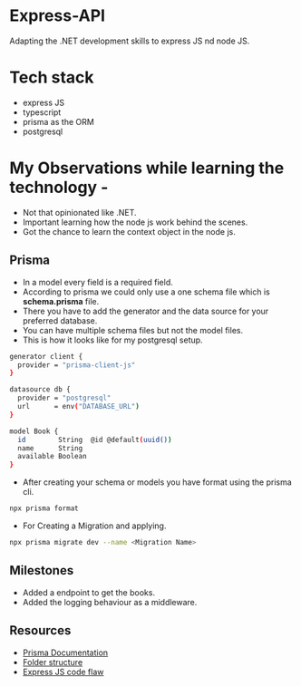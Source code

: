 # Express-API
Adapting the .NET development skills to express JS nd node JS.

# Tech stack

- express JS
- typescript 
- prisma as the ORM
- postgresql


# My Observations while learning the technology -
- Not that opinionated like .NET.
- Important learning how the node js work behind the scenes.
- Got the chance to learn the context object in the node js.

## Prisma

- In a model every field is a required field.
- According to prisma we could only use a one schema file which is  **schema.prisma** file.
- There you have to add the generator and the data source for your preferred database.
- You can have multiple schema files but not the model files.
- This is how it looks like for my postgresql setup.
```bash
generator client {
  provider = "prisma-client-js"
}

datasource db {
  provider = "postgresql"
  url      = env("DATABASE_URL")
}

model Book {
  id        String  @id @default(uuid())
  name      String
  available Boolean
}
```
- After creating your schema or models you have format using the prisma cli.

```bash
npx prisma format
```
- For Creating a Migration and applying.
```bash
npx prisma migrate dev --name <Migration Name>
```
## Milestones 
- Added a endpoint to get the books.
- Added the logging behaviour as a middleware.

## Resources
- [Prisma Documentation](https://www.prisma.io/docs/orm)
- [Folder structure](https://blog.treblle.com/egergr/)
- [Express JS code flaw](https://learn.microsoft.com/en-us/training/modules/build-web-api-nodejs-express/5-exercise-middleware?tabs=github-codespaces)